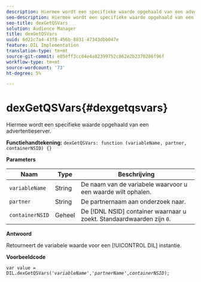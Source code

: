 ```yaml
---
description: Hiermee wordt een specifieke waarde opgehaald van een advertentieserver.
seo-description: Hiermee wordt een specifieke waarde opgehaald van een advertentieserver.
seo-title: dexGetQSVars
solution: Audience Manager
title: dexGetQSVars
uuid: 6d21c7a4-43f8-456b-8831-47343dbb047e
feature: DIL Implementation
translation-type: tm+mt
source-git-commit: e05eff3cc04e4a82399752c862e2b2370286f96f
workflow-type: tm+mt
source-wordcount: '73'
ht-degree: 5%

---
```



# dexGetQSVars{#dexgetqsvars}

Hiermee wordt een specifieke waarde opgehaald van een advertentieserver.

**Functiehandtekening:** `dexGetQSVars: function (variableName, partner, containerNSID) {}`

<!-- 

r_dil_get_dexqsvars.xml

 -->

**Parameters**

| Naam | Type | Beschrijving |
|---|---|---|
| `variableName` | String | De naam van de variabele waarvoor u een waarde wilt ophalen. |
| `partner` | String | De partnernaam aan onderzoek naar. |
| `containerNSID` | Geheel | De [!DNL NSID] container waarnaar u zoekt. Standaardwaarden zijn `0`. |

**Antwoord**

Retourneert de variabele waarde voor een [!UICONTROL DIL] instantie.

**Voorbeeldcode**

<pre class="java"><code>var value = DIL.dexGetQSVars('<i>variableName</i>','<i>partnerName</i>',<i>containerNSID</i>);</code></pre>
